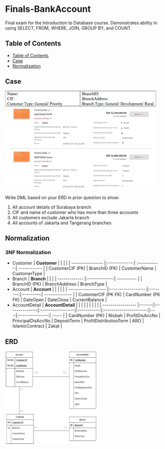 # Finals-BankAccount
Final exam for the Introduction to Database course. Demonstrates ability in using SELECT, FROM, WHERE, JOIN, GROUP BY, and COUNT.

## Table of Contents  
  * [Table of Contents](#table-of-contents)
  * [Case](#case)
  * [Normalization](#normalization)
  

## Case
<img src="https://github.com/zahraprivias/Finals-BankAccount/blob/d266e1faa5efc4e1cc450282ebb5726baff67fab/soal.png" alt="Image" width="490" height="320">

Write DML based on your ERD in prior question to show:  
1. All account details of Surabaya branch  
2. CIF and name of customer who has more than three accounts  
3. All customers exclude Jakarta branch  
4. All accounts of Jakarta and Tangerang branches  

## Normalization
### 3NF Normalization  
- Customer
  | **Customer**     |               |              |              |
  | ---------------- |:-------------:| :-----------:| ------------ |
  | CustomerCIF (PK) | BranchID (FK) | CustomerName | CustomerType |  
- Branch
  | **Branch**    |               |            |
  | ------------- |:-------------:| ---------- |
  | BranchID (PK) | BranchAddress | BranchType |
- Account
  | **Account**         |                    |          |           |                |
  | ------------------- |:------------------:|:--------:|:---------:| -------------- |
  | CustomerCIF (PK FK) | CardNumber (PK FK) | DateOpen | DateClose | CurrentBalance |
- AccountDetail
  | **AccountDetail** |        |                |                   |             |                        |     |                 |       |
  | ----------------- |:------:|:--------------:|:-----------------:|:-----------:|:----------------------:|:---:|:---------------:| ----- |
  | CardNumber (PK)   | Nisbah | ProfitDisAccNo | PrincipalDisAccNo | DepositTerm | ProfitDistributionTerm | ARO | IslamicContract | Zakat |
  
## ERD
<p>
    <img src="https://github.com/zahraprivias/Finals-BankAccount/blob/0df58ac7e6b0671df3e387be65c76484ad2fb6da/ERD.png" width="300" height="305"/>
</p>
